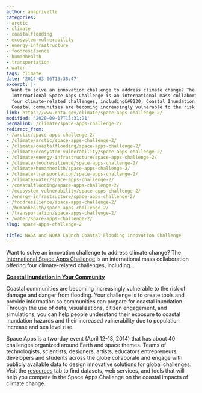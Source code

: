 ```yaml
---
author: anaprivette
categories:
- arctic
- climate
- coastalflooding
- ecosystem-vulnerability
- energy-infrastructure
- foodresilience
- humanhealth
- transportation
- water
tags: climate
date: '2014-03-06T13:38:47'
excerpt: |-
  Want to solve an innovation challenge to address climate change? The
  International Space Apps Challenge is an international mass collaboration offering
  four climate-related challenges, including&#8230; Coastal Inundation in Your Community
  Coastal communities are becoming increasingly vulnerable to the risk of…
link: https://www.data.gov/climate/space-apps-challenge-2/
modified: '2020-09-17T15:31:21'
permalink: /climate/space-apps-challenge-2/
redirect_from:
- /arctic/space-apps-challenge-2/
- /climate/arctic/space-apps-challenge-2/
- /climate/coastalflooding/space-apps-challenge-2/
- /climate/ecosystem-vulnerability/space-apps-challenge-2/
- /climate/energy-infrastructure/space-apps-challenge-2/
- /climate/foodresilience/space-apps-challenge-2/
- /climate/humanhealth/space-apps-challenge-2/
- /climate/transportation/space-apps-challenge-2/
- /climate/water/space-apps-challenge-2/
- /coastalflooding/space-apps-challenge-2/
- /ecosystem-vulnerability/space-apps-challenge-2/
- /energy-infrastructure/space-apps-challenge-2/
- /foodresilience/space-apps-challenge-2/
- /humanhealth/space-apps-challenge-2/
- /transportation/space-apps-challenge-2/
- /water/space-apps-challenge-2/
slug: space-apps-challenge-2

title: NASA and NOAA Launch Coastal Flooding Innovation Challenge
---
```


Want to solve an innovation challenge to address climate change? The [International Space Apps Challenge](http://2014.spaceappschallenge.org) is an international mass collaboration offering four climate-related challenges, including…

[**Coastal Inundation in Your Community**](http://2014.spaceappschallenge.org/challenge/coastal-inundation/)

Coastal communities are becoming increasingly vulnerable to the risk of damage and danger from flooding. Your challenge is to create tools and provide information so communities can prepare for coastal inundation. Through the use of data, visualizations, citizen engagement, and simulations, you can help people understand their exposure to coastal inundation hazards and their increased vulnerability due to population increase and sea level rise.

Space Apps is a two-day event (April 12-13, 2014) that has about 40 challenges organized around Earth and space themes. Teams of technologists, scientists, designers, artists, educators entrepreneurs, developers and students across the globe collaborate and engage with publicly available data to design innovative solutions for global challenges. Visit the [resources](https://www.data.gov/climate/climate-resources) tab to find datasets, web services, and tools that will help you compete in the Space Apps Challenge on the coastal impacts of climate change.
